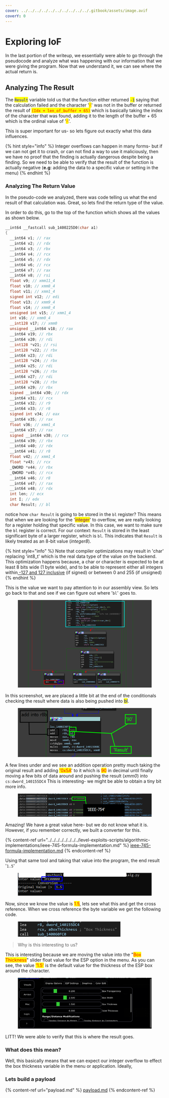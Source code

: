 ```yaml
---
cover: ../../../../../../../../../../.gitbook/assets/image.avif
coverY: 0
---
```


# Exploring IoF

In the last portion of the writeup, we essentially were able to go through the pseudocode and analyze what was happening with our information that we were giving the program. Now that we understand it, we can see where the actual return is.

## Analyzing The Result

The <mark style="color:blue;">`Result`</mark> variable told us that the function either returned <mark style="color:blue;">`-1`</mark> saying that the calculation failed and the character '<mark style="color:orange;">A</mark>' was not in the buffer or returned the result of <mark style="color:red;">`(Idx + len_of_buffer + 65)`</mark> which is basically taking the index of the character that was found, adding it to the length of the buffer + 65 which is the ordinal value of '<mark style="color:orange;">A</mark>'.

This is super important for us- so lets figure out exactly what this data influences.&#x20;

{% hint style="info" %}
Integer overflows can happen in many forms- but if we can not get it to crash, or can not find a way to use it maliciously, then we have no proof that the finding is actually dangerous despite being a finding. So we need to be able to verify that the result of the function is actually negative (**e.g**: adding the data to a specific value or setting in the menu)
{% endhint %}

### Analyzing The Return Value

In the pseudo-code we analyzed, there was code telling us what the end result of that calculation was. Great, so lets find the return type of the value.

In order to do this, go to the top of the function which shows all the values as shown below.

```cpp
__int64 __fastcall sub_1400225D0(char a1)
{
  __int64 v1; // rax
  __int64 v2; // rdx
  __int64 v3; // rbx
  __int64 v4; // rcx
  __int64 v5; // rdx
  __int64 v6; // rcx
  __int64 v7; // rax
  __int64 v8; // rsi
  float v9; // xmm11_4
  float v10; // xmm8_4
  float v11; // xmm1_4
  signed int v12; // edi
  float v13; // xmm9_4
  float v14; // xmm8_4
  unsigned int v15; // xmm1_4
  int v16; // xmm0_4
  __int128 v17; // xmm0
  unsigned __int64 v18; // rax
  __int64 v19; // rbx
  __int64 v20; // rdi
  __int128 *v21; // rsi
  __int128 *v22; // rbx
  __int64 v23; // rdi
  __int128 *v24; // rbx
  __int64 v25; // rdi
  __int128 *v26; // rbx
  __int64 v27; // rdi
  __int128 *v28; // rbx
  __int64 v29; // rbx
  signed __int64 v30; // rdx
  __int64 v31; // rcx
  __int64 v32; // r9
  __int64 v33; // r8
  signed int v34; // eax
  __int64 v35; // rax
  float v36; // xmm1_4
  __int64 v37; // rax
  signed __int64 v38; // rcx
  __int64 v39; // rbx
  __int64 v40; // rdx
  __int64 v41; // r8
  float v42; // xmm1_4
  float *v43; // rcx
  _QWORD *v44; // rbx
  _QWORD *v45; // rcx
  __int64 v46; // r8
  __int64 v47; // rax
  __int64 v48; // rdx
  int len; // ecx
  int I; // edx
  char Result; // bl
```

notice how `char Result` is going to be stored in the `bl` register? This means that when we are looking for the '<mark style="color:purple;">integer</mark>' to overflow, we are really looking for a register holding that specific value. In this case, we want to make sure the `bl` register is correct. For our context: `Result` is stored in the least significant byte of a larger register, which is `bl`. This indicates that `Result` is likely treated as an 8-bit value (_integer8_).

{% hint style="info" %}
Note that compiler optimizations may result in 'char' replacing 'int8\_t' which is the real data type of the value on the backend. This optimization happens because, a char or character is expected to be at least 8 bits wide (1 byte wide), and to be able to represent either all integers within[ -127 and 127 inclusive](https://stackoverflow.com/questions/17744226/int8-t-vs-char-which-is-the-best-one) (if signed) or between 0 and 255 (if unsigned)
{% endhint %}

This is the value we want to pay attention to in our assembly view. So lets go back to that and see if we can figure out where '`bl`' goes to.&#x20;

<figure><img src="../../../../../../../../../../.gitbook/assets/BL.png" alt=""><figcaption></figcaption></figure>

In this screenshot, we are placed a little bit at the end of the conditionals checking the result where data is also being pushed into <mark style="color:blue;">bl</mark>.&#x20;

<figure><img src="../../../../../../../../../../.gitbook/assets/BL_USED.png" alt=""><figcaption></figcaption></figure>

A few lines under and we see an addition operation pretty much taking the original result and adding <mark style="color:red;">'0x5A</mark>' to it which is <mark style="color:red;">90</mark> in decimal until finally moving a few bits of data around and pushing the result (_xmm0_) into `cs:dword_140155DC4` This is interesting- we might be able to obtain a tiny bit more info.

<figure><img src="../../../../../../../../../../.gitbook/assets/IEEE754_CONV2.png" alt=""><figcaption></figcaption></figure>

Amazing! We have a great value here- but we do not know what it is. However, if you remember correctly, we built a converter for this.

{% content-ref url="../../../../../../../../level-exploits-scripts/algorithmic-implementations/ieee-745-formula-implementation.md" %}
[ieee-745-formula-implementation.md](../../../../../../../../level-exploits-scripts/algorithmic-implementations/ieee-745-formula-implementation.md)
{% endcontent-ref %}

Using that same tool and taking that value into the program, the end result '`1.5`'&#x20;

<figure><img src="../../../../../../../../../../.gitbook/assets/OGRecovered.png" alt=""><figcaption></figcaption></figure>

Now, since we know the value is <mark style="color:red;">1.5</mark>, lets see what this and get the cross reference. When we cross reference the byte variable we get the following code.

<figure><img src="../../../../../../../../../../.gitbook/assets/RoutineAsmCall.png" alt=""><figcaption></figcaption></figure>

> Why is this interesting to us?

This is interesting because we are moving the value into the "<mark style="color:red;">Box Thickness</mark>" slider float value for the ESP option in the menu. As you can see, the value <mark style="color:red;">'1.5'</mark> is the default value for the thickness of the ESP box around the character.

<figure><img src="../../../../../../../../../../.gitbook/assets/ESPMenu.PNG" alt=""><figcaption></figcaption></figure>

LITT! We were able to verify that this is where the result goes.

### What does this mean?

Well, this basically means that we can expect our integer overflow to effect the box thickness variable in the menu or application. Ideally,&#x20;

### Lets build a payload

{% content-ref url="payload.md" %}
[payload.md](payload.md)
{% endcontent-ref %}
